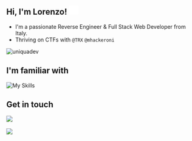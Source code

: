 ## Hi, I'm Lorenzo! <img src="https://raw.githubusercontent.com/UniquaDev/UniquaDev/main/pandahood.gif" width="25px">
* I'm a passionate Reverse Engineer & Full Stack Web Developer from Italy.
* Thriving on CTFs with `@TRX` `@mhackeroni`


<p align="left"> <img src="https://github-readme-stats.vercel.app/api?username=uniquadev&show_icons=true&theme=blue_navy" alt="uniquadev" /> </p>

## I'm familiar with

![My Skills](https://go-skill-icons.vercel.app/api/icons?titles=true&i=cpp,cmake,java,lua,luau,python,assembly,php,javascript,html,css,mysql,regex,azure,nuxt,flutter,fastapi,laravel,git,github,githubactions,davinci,illustrator,robloxstudio,godot,discord)

<!--
<div align="center">
  <code><img height="20" src="https://raw.githubusercontent.com/github/explore/80688e429a7d4ef2fca1e82350fe8e3517d3494d/topics/vue/vue.png"></code>
  <code><img height="20" src="https://raw.githubusercontent.com/tandpfun/skill-icons/main/icons/Flutter-Dark.svg"></code>
  <code><img height="20" src="https://raw.githubusercontent.com/github/explore/80688e429a7d4ef2fca1e82350fe8e3517d3494d/topics/laravel/laravel.png"></code>
  <code><img height="20" src="https://raw.githubusercontent.com/github/explore/80688e429a7d4ef2fca1e82350fe8e3517d3494d/topics/cpp/cpp.png"></code>
  <code><img height="20" src="https://raw.githubusercontent.com/github/explore/80688e429a7d4ef2fca1e82350fe8e3517d3494d/topics/python/python.png"></code>
  <code><img height="20" src="https://raw.githubusercontent.com/github/explore/80688e429a7d4ef2fca1e82350fe8e3517d3494d/topics/mysql/mysql.png"></code>
  <code><img height="20" src="https://raw.githubusercontent.com/github/explore/80688e429a7d4ef2fca1e82350fe8e3517d3494d/topics/lua/lua.png"></code>
  <code><img height="20" src="https://raw.githubusercontent.com/github/explore/80688e429a7d4ef2fca1e82350fe8e3517d3494d/topics/git/git.png"></code>
</div>
<br>
-->

## Get in touch

<!--
<a href="https://discordapp.com/users/277459004282634242">
  <img alt="Uniqua's Discord" width="22px" src="https://raw.githubusercontent.com/tandpfun/skill-icons/main/icons/Discord.svg"/>
</a>&nbsp;
<a href="https://www.linkedin.com/in/lorenzo-cipolletti-15a110208/">
  <img alt="Uniqua's LinkedIN" width="22px" src="https://raw.githubusercontent.com/tandpfun/skill-icons/main/icons/LinkedIn.svg"/>
</a>
-->
<img src="https://img.shields.io/website?label=portfolio-wip&style=for-the-badge&url=https://uniqua">

![](https://komarev.com/ghpvc/?username=uniquadev&base=1000&label=account+views)



<!--
<h3 align="center">🎵 Listening</h3>
<table align="center" width="100%">
  
  <tr>
  <td width="100%">
       
&nbsp; <br> [![Spotify](https://uniquadev.vercel.app/api/spotify)](https://open.spotify.com/user/ch5hldeabrvjawefcxvhdz0cu)

  </td>
</table>


<div align="center"><img src="https://raw.githubusercontent.com/UniquaDev/UniquaDev/main/hellopanda.gif" width="45px"></div>
-->
